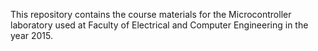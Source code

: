 
This repository contains the course materials for the Microcontroller laboratory used at Faculty of Electrical and 
Computer Engineering in the year 2015.
